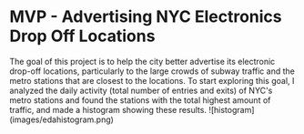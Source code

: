 # MVP - Advertising NYC Electronics Drop Off Locations
The goal of this project is to help the city better advertise its electronic drop-off locations, particularly to the large crowds of subway traffic and the metro stations that are closest to the locations. 
To start exploring this goal, I analyzed the daily activity (total number of entries and exits) of NYC's metro stations and found the stations with the total highest amount of traffic, and made a histogram showing these results.
![histogram] (images/edahistogram.png)
